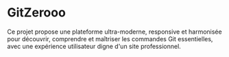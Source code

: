 # GitZerooo
Ce projet propose une plateforme ultra-moderne, responsive et harmonisée pour découvrir, comprendre et maîtriser les commandes Git essentielles, avec une expérience utilisateur digne d'un site professionnel.
